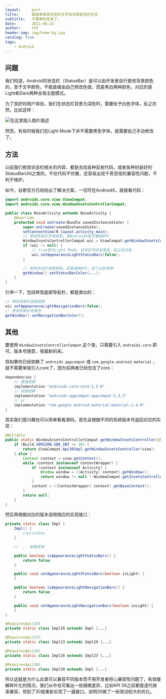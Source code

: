 ```yaml
---
layout:     post
title:      最简单改变状态栏文字及背景颜色的方法
subtitle:   不要再吃老本了。
date:       2021-08-22
author:     YSY
header-img: img/home-bg.jpg
catalog: true
tags:
    - Android
---
```


## 问题

我们知道，Android的状态栏（StatusBar）是可以由开发者自行更改背景颜色的，至于文字颜色，不能直接由自己修改色值，而是黑白两种颜色，对应的是Light和Dark两种全局主题模式。

为了良好的用户体验，我们在状态栏背景为深色时，需要给予白色字体，反之亦然。比如这样：

![在这里插入图片描述](https://imgconvert.csdnimg.cn/ae05b151af1e41deb2403fc0ad3a430b.png)

然而，有些时候我们在Light Mode下并不需要黑色字体，就需要自己手动修改了。

## 方法

以前我们修改状态栏相关的内容，都是去找各种反射代码，或者各种封装好的StatusBarUtil之类的，不仅代码不优雅，还容易出现千奇百怪的兼容性问题，不利于维护。

如今，谷歌官方已经给出了解决方案，一切尽在AndroidX。直接看代码：

```java
import androidx.core.view.ViewCompat;
import androidx.core.view.WindowInsetsControllerCompat;

public class MainActivity extends BaseActivity {
    @Override
    protected void onCreate(Bundle savedInstanceState) {
        super.onCreate(savedInstanceState);
        setContentView(R.layout.activity_main);
        // 修改状态栏字体颜色，用AndroidX官方兼容API
        WindowInsetsControllerCompat wic = ViewCompat.getWindowInsetsController(getWindow().getDecorView());
        if (wic != null) {
            // true表示Light Mode，状态栏字体呈黑色，反之呈白色
            wic.setAppearanceLightStatusBars(false);
        }

        // 修改状态栏背景颜色，还是通用API，这个比较简单
        getWindow().setStatusBarColor(...);
    }
}
```

引申一下，包括修改底部导航栏，都是类似的：

```java
// 修改导航栏按钮颜色
wic.setAppearanceLightNavigationBars(false);
// 修改导航栏背景色
getWindow().setNavigationBarColor();
```

## 其他

要使用 `WindowInsetsControllerCompat` 这个类，只需要引入 `androidx.core` 即可，版本号随意，按最新的来。

但如果你已经依赖了 `androidx.appcompat` 或 `com.google.android.material` ，就不需要单独引入core了，因为前两者已经包含了core：

```groovy
dependencies {
    // 直接依赖
    implementation "androidx.core:core:1.5.0"
    // 间接依赖
    implementation "androidx.appcompat:appcompat:1.3.1"
    // or
    implementation "com.google.android.material:material:1.4.0"
}
```

其实我们感兴趣也可以简单看看源码。首先会根据不同的系统版本号返回对应的实现：

```java
@Nullable
public static WindowInsetsControllerCompat getWindowInsetsController(@NonNull View view) {
    if (Build.VERSION.SDK_INT >= 30) {
        return ViewCompat.Api30Impl.getWindowInsetsController(view);
    } else {
        Context context = view.getContext();
        while (context instanceof ContextWrapper) {
            if (context instanceof Activity) {
                Window window = ((Activity) context).getWindow();
                return window != null ? WindowCompat.getInsetsController(window, view) : null;
            }
            context = ((ContextWrapper) context).getBaseContext();
        }
        return null;
    }
}
```

然后再根据对应的版本调用相应的实现接口：

```java
private static class Impl {
    Impl() {
        //privatex
    }

    // ... 省略其他

    public boolean isAppearanceLightStatusBars() {
        return false;
    }

    public void setAppearanceLightStatusBars(boolean isLight) {
    }

    public boolean isAppearanceLightNavigationBars() {
        return false;
    }

    public void setAppearanceLightNavigationBars(boolean isLight) {
    }
}

@RequiresApi(20)
private static class Impl20 extends Impl {...}

@RequiresApi(23)
private static class Impl23 extends Impl20 {...}

@RequiresApi(26)
private static class Impl26 extends Impl23 {...}

@RequiresApi(30)
private static class Impl30 extends Impl {...}
```

所以这就是为什么此类可以兼容不同版本而不用开发者担心兼容性问题了，有效缓解碎片化的情况。我们从中也可看出一些细微差异，比如API 26之前都是逐代继承兼容，但到了30就重新实现了一遍接口，说明30做了一些改动较大的优化。
